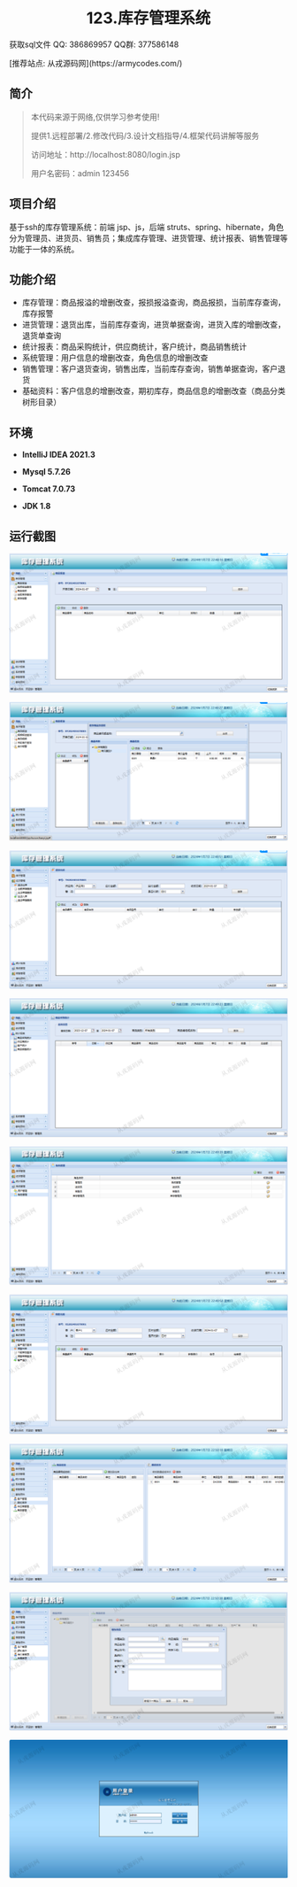 <p><h1 align="center">123.库存管理系统</h1></p>

<p> 获取sql文件 QQ: 386869957 QQ群: 377586148 </p>
<p> [推荐站点: 从戎源码网](https://armycodes.com/) </p>

## 简介

> 本代码来源于网络,仅供学习参考使用!
>
> 提供1.远程部署/2.修改代码/3.设计文档指导/4.框架代码讲解等服务
> 
> 访问地址：http://localhost:8080/login.jsp
> 
> 用户名密码：admin 123456
>

## 项目介绍
基于ssh的库存管理系统：前端 jsp、js，后端 struts、spring、hibernate，角色分为管理员、进货员、销售员；集成库存管理、进货管理、统计报表、销售管理等功能于一体的系统。

## 功能介绍

- 库存管理：商品报溢的增删改查，报损报溢查询，商品报损，当前库存查询，库存报警
- 进货管理：退货出库，当前库存查询，进货单据查询，进货入库的增删改查，退货单查询
- 统计报表：商品采购统计，供应商统计，客户统计，商品销售统计
- 系统管理：用户信息的增删改查，角色信息的增删改查
- 销售管理：客户退货查询，销售出库，当前库存查询，销售单据查询，客户退货
- 基础资料：客户信息的增删改查，期初库存，商品信息的增删改查（商品分类树形目录）

## 环境

- <b>IntelliJ IDEA 2021.3</b>

- <b>Mysql 5.7.26</b>

- <b>Tomcat 7.0.73</b>

- <b>JDK 1.8</b>

## 运行截图
![](screenshot/1.png)

![](screenshot/2.png)

![](screenshot/3.png)

![](screenshot/4.png)

![](screenshot/5.png)

![](screenshot/6.png)

![](screenshot/7.png)

![](screenshot/8.png)

![](screenshot/9.png)